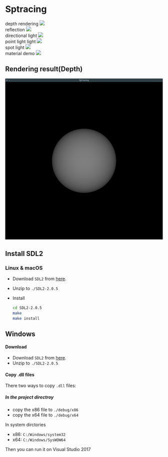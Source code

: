 # Sptracing

depth rendering ![](https://img.shields.io/badge/build-passing-brightgreen.svg)  
reflection ![](https://img.shields.io/badge/build-building-yellow.svg)  
directional light ![](https://img.shields.io/badge/build-building-yellow.svg)  
point light light ![](https://img.shields.io/badge/build-building-yellow.svg)  
spot light ![](https://img.shields.io/badge/build-building-yellow.svg)  
material demo ![](https://img.shields.io/badge/build-building-yellow.svg)

## Rendering result(Depth)
![result](img/result.png)

## Install SDL2

### Linux & macOS

- Download `SDL2` from [here](https://www.libsdl.org/release/SDL2-2.0.5.tar.gz).

- Unzip to `./SDL2-2.0.5` 

- Install

  ```bash
  cd SDL2-2.0.5
  make
  make install
  ```

## Windows

#### Download

- Download `SDL2` from [here](https://www.libsdl.org/release/SDL2-devel-2.0.5-VC.zip).
- Unzip to `./SDL2-2.0.5`

#### Copy .dll files

There two ways to copy `.dll` files:

##### In the project directroy

- copy the x86 file to `./debug/x86`
- copy the x64 file to `./debug/x64`

In system dirctories

- x86: `C:/Windows/system32`
- x64: `C:/Windows/SysWOW64`

Then you can run it on Visual Studio 2017